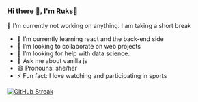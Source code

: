 ### Hi there 👋, I'm Ruks🙂



 🔭 I’m currently not working on anything. I am taking a short break
- 🌱 I’m currently learning react and the back-end side
- 👯 I’m looking to collaborate on web projects 
- 🤔 I’m looking for help with data science.
- 💬 Ask me about vanilla js
- 😄 Pronouns: she/her
- ⚡ Fun fact: I love watching and participating in sports 

[![GitHub Streak](https://streak-stats.demolab.com?user=Ruks-7&theme=dark)](https://git.io/streak-stats)
